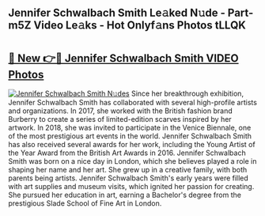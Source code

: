 ## Jennifer Schwalbach Smith Le𝚊ked N𝚞de - Part-m5Z Video Le𝚊ks - Hot Onlyf𝚊ns Photos tLLQK

# <h2><a href="http://ac51877.deff.icu/?id=Jennifer+Schwalbach+Smith">🔗 New 👉🔴 Jennifer Schwalbach Smith VIDEO Photos</a></h2>

[![Jennifer Schwalbach Smith N𝚞des](https://i.imgur.com/rIISA9y.gif)](http://ac51877.deff.icu/?id=Jennifer+Schwalbach+Smith)
Since her breakthrough exhibition, Jennifer Schwalbach Smith has collaborated with several high-profile artists and organizations. In 2017, she worked with the British fashion brand Burberry to create a series of limited-edition scarves inspired by her artwork. In 2018, she was invited to participate in the Venice Biennale, one of the most prestigious art events in the world. Jennifer Schwalbach Smith has also received several awards for her work, including the Young Artist of the Year Award from the British Art Awards in 2016. Jennifer Schwalbach Smith was born on a nice day in London, which she believes played a role in shaping her name and her art. She grew up in a creative family, with both parents being artists. Jennifer Schwalbach Smith's early years were filled with art supplies and museum visits, which ignited her passion for creating. She pursued her education in art, earning a Bachelor's degree from the prestigious Slade School of Fine Art in London.
